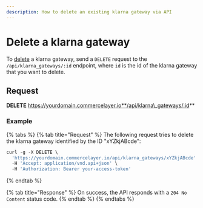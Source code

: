 ```yaml
---
description: How to delete an existing klarna gateway via API
---
```


# Delete a klarna gateway

To [delete](https://docs.commercelayer.io/developers/deleting-resources) a klarna gateway, send a `DELETE` request to the `/api/klarna_gateways/:id` endpoint, where `id` is the id of the klarna gateway that you want to delete.

## Request

**DELETE** https://yourdomain.commercelayer.io**/api/klarna\_gateways/:id**

### Example

{% tabs %}
{% tab title="Request" %}
The following request tries to delete the klarna gateway identified by the ID "xYZkjABcde":

```javascript
curl -g -X DELETE \
  'https://yourdomain.commercelayer.io/api/klarna_gateways/xYZkjABcde' \
  -H 'Accept: application/vnd.api+json' \
  -H 'Authorization: Bearer your-access-token'
```
{% endtab %}

{% tab title="Response" %}
On success, the API responds with a `204 No Content` status code.
{% endtab %}
{% endtabs %}

